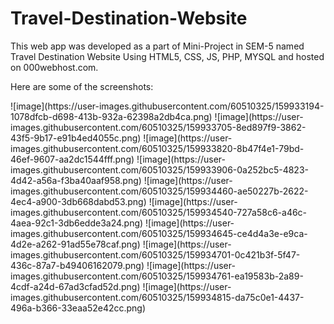 # Travel-Destination-Website
This web app was developed as a part of Mini-Project in SEM-5 named Travel Destination Website Using HTML5, CSS, JS, PHP, MYSQL and hosted on 000webhost.com.           


Here are some of the screenshots:
<p> 
 ![image](https://user-images.githubusercontent.com/60510325/159933194-1078dfcb-d698-413b-932a-62398a2db4ca.png)
![image](https://user-images.githubusercontent.com/60510325/159933705-8ed897f9-3862-43f5-9b17-e91b4ed4055c.png)
![image](https://user-images.githubusercontent.com/60510325/159933820-8b47f4e1-79bd-46ef-9607-aa2dc1544fff.png)
![image](https://user-images.githubusercontent.com/60510325/159933906-0a252bc5-4823-4d42-a56a-f3ba40aaf958.png)
![image](https://user-images.githubusercontent.com/60510325/159934460-ae50227b-2622-4ec4-a900-3db668dabd53.png)
![image](https://user-images.githubusercontent.com/60510325/159934540-727a58c6-a46c-4aea-92c1-3db6edde3a24.png)
![image](https://user-images.githubusercontent.com/60510325/159934645-ce4d4a3e-e9ca-4d2e-a262-91ad55e78caf.png)
![image](https://user-images.githubusercontent.com/60510325/159934701-0c421b3f-5f47-436c-87a7-b49406162079.png)
![image](https://user-images.githubusercontent.com/60510325/159934761-ea19583b-2a89-4cdf-a24d-67ad3cfad52d.png)
![image](https://user-images.githubusercontent.com/60510325/159934815-da75c0e1-4437-496a-b366-33eaa52e42cc.png)
</p>

